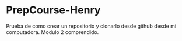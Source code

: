 # PrepCourse-Henry
Prueba de como crear un repositorio y clonarlo desde github desde mi computadora.
Modulo 2 comprendido.

